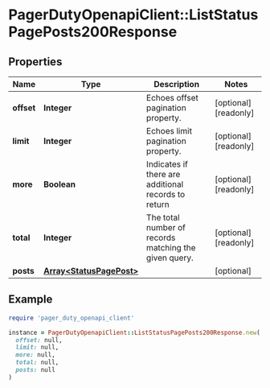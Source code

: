 # PagerDutyOpenapiClient::ListStatusPagePosts200Response

## Properties

| Name | Type | Description | Notes |
| ---- | ---- | ----------- | ----- |
| **offset** | **Integer** | Echoes offset pagination property. | [optional][readonly] |
| **limit** | **Integer** | Echoes limit pagination property. | [optional][readonly] |
| **more** | **Boolean** | Indicates if there are additional records to return | [optional][readonly] |
| **total** | **Integer** | The total number of records matching the given query. | [optional][readonly] |
| **posts** | [**Array&lt;StatusPagePost&gt;**](StatusPagePost.md) |  | [optional] |

## Example

```ruby
require 'pager_duty_openapi_client'

instance = PagerDutyOpenapiClient::ListStatusPagePosts200Response.new(
  offset: null,
  limit: null,
  more: null,
  total: null,
  posts: null
)
```

